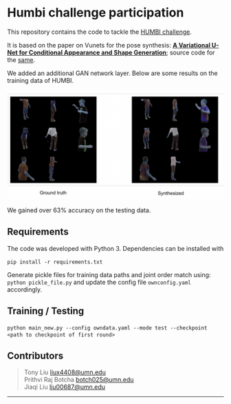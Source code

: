 # Humbi challenge participation

This repository contains the code to tackle the [HUMBI challenge](https://competitions.codalab.org/competitions/35349#results).

It is based on the paper on Vunets for the pose synthesis:
[**A Variational U-Net for Conditional Appearance and Shape Generation**](https://compvis.github.io/vunet/images/vunet.pdf); source code for the [same](https://github.com/CompVis/vunet).

We added an additional GAN network layer. Below are some results on the training data of HUMBI.

![teaser](assets/resp.png)

We gained over 63% accuracy on the testing data.
## Requirements

The code was developed with Python 3. Dependencies can be installed with

    pip install -r requirements.txt

Generate pickle files for training data paths and joint order match using:
   ``` python pickle_file.py``` and update the config file ``ownconfig.yaml`` accordingly.

## Training / Testing

    python main_new.py --config owndata.yaml --mode test --checkpoint <path to checkpoint of first round>

## Contributors

> Tony Liu <liux4408@umn.edu> \
> Prithvi Raj Botcha <botch025@umn.edu> \
> Jiaqi Liu	<liu00687@umn.edu>

---